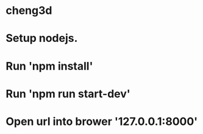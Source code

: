 # cheng3d
#
# Setup nodejs.
#
# Run 'npm install'
# Run 'npm run start-dev'
# Open url into brower '127.0.0.1:8000'